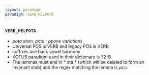 ```yaml
---
layout: paradigm
paradigm: VERB_HELPOTA
---
```

### ` VERB_HELPOTA `

* _pota stem, pota : ppone variations_
* Universal POS is VERB and legacy POS is VERB
* suffixes use back vowel harmony
* KOTUS paradigm used in their dictionary is 72-B
* The lemmas must end in * ota * (which will be deleted to form an invariant stub) and the regex matching the lemma is ` pota `
